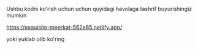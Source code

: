 Ushbu kodni ko'rish uchun uchun quyidagi havolaga tashrif buyurishingiz mumkin 

https://exquisite-meerkat-562e85.netlify.app/ 

yoki yuklab olib ko'ring
